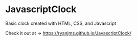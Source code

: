 # JavascriptClock
Basic clock created with HTML, CSS, and Javascript


Check it out at -> https://ryanjms.github.io/JavascriptClock/
